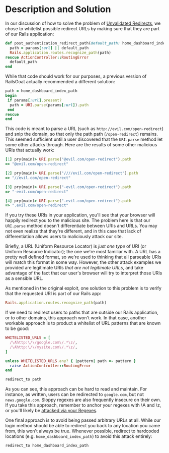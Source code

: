 # Description and Solution

In our discussion of how to solve the problem of [Unvalidated
Redirects](rails_3/A10-Unvalidated-Redirects-and-Forwards-(redirect_to).md), we
chose to whitelist possible redirect URLs by making sure that they are part of
our Rails application:


```ruby
def post_authentication_redirect_path(default_path: home_dashboard_index_path)
  path = params[:url] || default_path
  Rails.application.routes.recognize_path(path)
rescue ActionController::RoutingError
  default_path
end
```
 
While that code should work for our purposes, a previous version of RailsGoat
actually recommended a different solution:

```ruby
path = home_dashboard_index_path
begin
 if params[:url].present?
  path = URI.parse(params[:url]).path
 end
rescue
end
```

This code is meant to parse a URL (such as `http://evil.com/open-redirect`) and
snip the domain, so that only the path path (`/open-redirect`) remains. This
seemed sufficient until a user discovered that the `URI.parse` method let some
other attacks through. Here are the results of some other malicious URIs that
actually work:

```ruby
[1] pry(main)> URI.parse("@evil.com/open-redirect").path
=> "@evil.com/open-redirect"

[2] pry(main)> URI.parse("////evil.com/open-redirect").path
=> "//evil.com/open-redirect"

[3] pry(main)> URI.parse("-evil.com/open-redirect").path
=> "-evil.com/open-redirect"

[4] pry(main)> URI.parse(".evil.com/open-redirect").path
=> ".evil.com/open-redirect"
```

If you try these URIs in your application, you'll see that your browser will
happily redirect you to the malicious site. The problem here is that our
`URI.parse` method doesn't differentiate between URIs and URLs. You may not
even realize that they're different, and in this case that lack of
differentiation allows users to maliciously attack our site.

Briefly, a URL (Uniform Resource Locator) is _just one type_ of URI (or Uniform
Resource Indicator); the one we're most familiar with. A URL has a pretty well
defined format, so we're used to thinking that all parseable URIs will match
this format in some way. However, the other attack examples we provided are
legitimate URIs _that are not legitimate URLs_, and take advantage of the fact
that our user's browser will try to interpret those URIs as a sensible URL.

As mentioned in the original exploit, one solution to this problem is to verify
that the requested URI is part of our Rails app:

```ruby
Rails.application.routes.recognize_path(path)
```

If we need to redirect users to paths that are outside our Rails application,
or to other domains, this approach won't work. In that case, another workable
approach is to product a whitelist of URL patterns that are known to be good:

```ruby
WHITELISTED_URLS = [
  /\Ahttp:\/\/google.com\/.*\z/,
  /\Ahttp:\/\/mysite.com\/.*\z/,
]

unless WHITELISTED_URLS.any? { |pattern| path =~ pattern }
  raise ActionController::RoutingError 
end

redirect_to path
```

As you can see, this approach can be hard to read and maintain. For instance,
as written, users can be redirected to `google.com`, but not `news.google.com`.
Sloppy regexes are also frequently insecure on their own. If you take this
approach, remember to anchor your regexes with \A and \z, or you'll likely be
[attacked via your Regexes](Extras\:-Broken-Regular-Expression.md).

One final approach is to avoid being passed arbitrary URLs at all. While our
login method should be able to redirect you back to any location you came from,
this won't always be true. Whenever possible, redirect to hardcoded locations
(e.g. `home_dashboard_index_path`) to avoid this attack entirely:

```ruby
redirect_to home_dashboard_index_path
```
